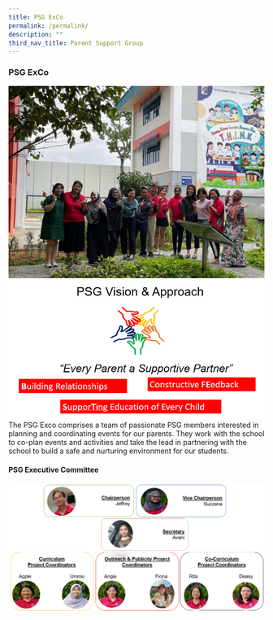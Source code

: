 ```yaml
---
title: PSG ExCo
permalink: /permalink/
description: ""
third_nav_title: Parent Support Group
---
```

### PSG ExCo

![](/images/PSG/psg%20exco%202.jpg)
![](/images/PSG/psg%20vision.png)<br>
The PSG Exco comprises a team of passionate PSG members interested in planning and coordinating events for our parents. They work with the school to co-plan events and activities and take the lead in partnering with the school to build a safe and nurturing environment for our students.



#### PSG Executive Committee
![](/images/PSG/screenshot%202023-09-07%20104831.png)